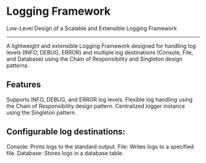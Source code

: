 # Logging Framework
Low-Level Design of a Scalable and Extensible Logging Framework
________________________________________________________________

A lightweight and extensible Logging Framework designed for handling log levels (INFO, DEBUG, ERROR) and multiple log destinations (Console, File, and Database) using the Chain of Responsibility and Singleton design patterns.

## Features
Supports INFO, DEBUG, and ERROR log levels.
Flexible log handling using the Chain of Responsibility design pattern.
Centralized logger instance using the Singleton pattern.
## Configurable log destinations:
Console: Prints logs to the standard output.
File: Writes logs to a specified file.
Database: Stores logs in a database table.
